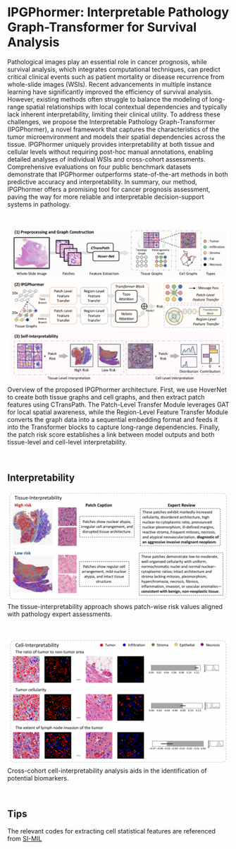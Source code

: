 # IPGPhormer: Interpretable Pathology Graph-Transformer for Survival Analysis
Pathological images play an essential role in cancer prognosis, while survival analysis, which integrates computational techniques, can predict critical clinical events such as patient mortality or disease recurrence from whole-slide images (WSIs). 
Recent advancements in multiple instance learning have significantly improved the efficiency of survival analysis. However, existing methods often struggle to balance the modeling of long-range spatial relationships with local contextual dependencies and typically lack inherent interpretability, limiting their clinical utility.
To address these challenges, we propose the Interpretable Pathology Graph-Transformer (IPGPhormer), a novel framework that captures the characteristics of the tumor microenvironment and models their spatial dependencies across the tissue. IPGPhormer uniquely provides interpretability at both tissue and cellular levels without requiring post-hoc manual annotations, enabling detailed analyses of individual WSIs and cross-cohort assessments. 
Comprehensive evaluations on four public benchmark datasets demonstrate that IPGPhormer outperforms state-of-the-art methods in both predictive accuracy and interpretability. In summary, our method, IPGPhormer
offers a promising tool for cancer prognosis assessment, paving the way for more reliable and interpretable decision-support systems in pathology.

&nbsp;

![image](https://github.com/35tang/IPGPhormer/blob/main/framework.png)
Overview of the proposed IPGPhormer architecture. 
First, we use HoverNet to create both tissue graphs and cell graphs, and then extract patch features using CTransPath.
The Patch-Level Transfer Module leverages GAT for local spatial awareness, while the Region-Level Feature Transfer Module converts the graph data into a sequential embedding format and feeds it into the Transformer blocks to capture long-range dependencies. 
Finally, the patch risk score establishes a link between model outputs and both tissue-level and cell-level interpretability.

&nbsp;

## Interpretability
![image](https://github.com/35tang/IPGPhormer/blob/main/tissue.png)
The tissue-interpretability approach shows patch-wise risk values aligned with pathology expert assessments.

&nbsp;

![image](https://github.com/35tang/IPGPhormer/blob/main/cell.png)
Cross-cohort cell-interpretability analysis aids in the identification of potential biomarkers.

&nbsp;

## Tips
The relevant codes for extracting cell statistical features are referenced from [SI-MIL](https://github.com/bmi-imaginelab/SI-MIL)
